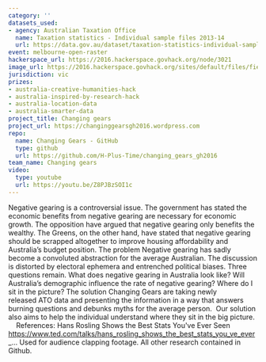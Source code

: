 ```yaml
---
category: ''
datasets_used:
- agency: Australian Taxation Office
  name: Taxation statistics - Individual sample files 2013-14
  url: https://data.gov.au/dataset/taxation-statistics-individual-sample-files
event: melbourne-open-raster
hackerspace_url: https://2016.hackerspace.govhack.org/node/3021
image_url: https://2016.hackerspace.govhack.org/sites/default/files/field/image/brain-gears.jpg
jurisdiction: vic
prizes:
- australia-creative-humanities-hack
- australia-inspired-by-research-hack
- australia-location-data
- australia-smarter-data
project_title: Changing gears
project_url: https://changinggearsgh2016.wordpress.com
repo:
  name: Changing Gears - GitHub
  type: github
  url: https://github.com/H-Plus-Time/changing_gears_gh2016
team_name: Changing gears
video:
  type: youtube
  url: https://youtu.be/Z8PJBzSOI1c
---
```


Negative gearing is a controversial issue.
The government has stated the economic benefits from negative gearing are necessary for economic growth. The opposition have argued that negative gearing only benefits the wealthy. The Greens, on the other hand, have stated that negative gearing should be scrapped altogether to improve housing affordability and Australia’s budget position.
The problem 
Negative gearing has sadly become a convoluted abstraction for the average Australian. The discussion is distorted by electoral ephemera and entrenched political biases. Three questions remain. What does negative gearing in Australia look like? Will Australia’s demographic influence the rate of negative gearing? Where do I sit in the picture?
The solution 
Changing Gears are taking newly released ATO data and presenting the information in a way that answers burning questions and debunks myths for the average person.  Our solution also aims to help the individual understand where they sit in the big picture. 
 
 
References:
Hans Rosling Shows the Best Stats You've Ever Seen
https://www.ted.com/talks/hans_rosling_shows_the_best_stats_you_ve_ever_...
Used for audience clapping footage.
All other research contained in Github.